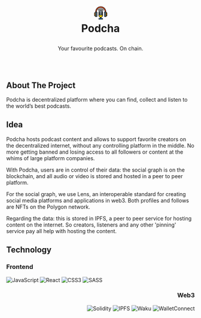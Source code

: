 <h1>
<p align="center">
  <img src="./public/podcha.png">
  <br>Podcha
</h1>
  <p align="center">
    Your favourite podcasts. On chain.
    <br />
    </p>
</p>
</br>
</br>

## About The Project
Podcha is decentralized platform where you can find, collect and listen to the world’s best podcasts.

## Idea

Podcha hosts podcast content and allows to support favorite creators on the decentralized internet, without any controlling platform in the middle. No more getting banned and losing access to all followers or content at the whims of large platform companies.

With Podcha, users are in control of their data: the social graph is on the blockchain, and all audio or video is stored and hosted in a peer to peer platform.

For the social graph, we use Lens, an interoperable standard for creating social media platforms and applications in web3. Both profiles and follows are NFTs on the Polygon network.

Regarding the data: this is stored in IPFS, a peer to peer service for hosting content on the internet. So creators, listeners and any other 'pinning' service pay all help with hosting the content.


## Technology

<h3 >
  Frontend
</h3>

![JavaScript](https://img.shields.io/badge/javascript-%23323330.svg?style=for-the-badge&logo=javascript&logoColor=%23F7DF1E) 
![React](https://img.shields.io/badge/react-%2320232a.svg?style=for-the-badge&logo=react&logoColor=%2361DAFB)
![CSS3](https://img.shields.io/badge/css3-%231572B6.svg?style=for-the-badge&logo=css3&logoColor=white)
![SASS](https://img.shields.io/badge/SASS-hotpink.svg?style=for-the-badge&logo=SASS&logoColor=white)

<div align="right">
<h3 >
  Web3
</h3>

![Solidity](https://img.shields.io/badge/Solidity-%23363636.svg?style=for-the-badge&logo=solidity&logoColor=white)
![IPFS](https://img.shields.io/badge/-IPFS%2FFilecoin-green?style=for-the-badge)
![Waku](https://img.shields.io/badge/-Waku-yellow?style=for-the-badge)
![WalletConnect](https://img.shields.io/badge/-WalletConnect-black?style=for-the-badge)

</div>
